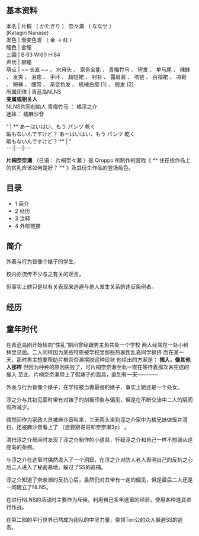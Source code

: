 **基本资料**  
---  
本名  |  片桐  （  かたぎり  ）  奈々瀬  （  ななせ  ）    
(Katagiri Nanase)  
发色  |  渐变色发  （  金  →  红  ）   
瞳色  |  金瞳   
三围  |  B:83 W:60 H:84   
声优  |  柳瞳   
萌点  |  ~~ 长直  ~~ 、  水母头  、  家务全能  、  青梅竹马  、  短发  、  单马尾  、  辣妹  、  发夹  、  泪痣  、  手环  、  超短裙  、  衬衫  、  露肩装  、  项链  、  百褶裙  、  凉鞋  、  短裤  、  腰带  、  渐变色发  、  机械白痴  [1]  、  假发  [2]   
所属团体  |  青蓝岛NLNS   
**亲属或相关人**  
NLNS共同创始人  青梅竹马  ：  橘淳之介  
迷妹：  橘麻沙音  
  
“  |  ** あーはいはい、もう  パンツ  乾く   
暇もないんですけど？  あーはいはい、もう  パンツ  乾く  
暇もないんですけど？  ** |  ”   
---|---|---  
  
**片桐奈奈濑** （日语：  片桐奈々瀬  ）是  Qruppo  所制作的游戏《 ** 住在拔作岛上的贫乳应该如何是好？  **
》及其衍生作品的登场角色。

##  目录

  * 1  简介 
  * 2  经历 
  * 3  注释 
  * 4  外部链接 

##  简介

外表与行为皆像个婊子的学生，

校内亦流传不少与之有关的谣言，

但事实上她只是以有关表现来逃避与他人发生关系的违反条例者。

##  经历

童年时代  
---  
在青蓝岛刚开始转向“性乱”期间曾经跟男主角共处一个学校  两人经常在一处小树林里见面。二人同样因为某些特质被学校里那些热衷性乱岛同学排挤
而在某一天，那时男主想要帮助片桐奈奈濑摆脱这种现状  他给出的方案是：  **插入，像其他人那样**
但因为种种的原因失败了，可片桐奈奈濑至此一直在等待着那次未完成的插入  至此，片桐奈奈濑带上了假婊子的面具，直到有一天————  
  
外表与行为皆像个婊子，在学校被当做最强的婊子，事实上她还是一个处女。

淳之介与其初见面时带有对婊子的刻板印象与偏见，但是在不断交流中二人的隔阂有所减少。

偶然间作为家政人员被麻沙音叫来，三天两头来到淳之介家中为橘兄妹做饭并清扫，还被麻沙音看上了  （想要跟哥哥和奈奈濑3p）  。

清扫淳之介房间时发现了淳之介制作的小道具，怀疑淳之介和自己一样不想服从这座岛的条例。

与淳之介在逃窜时偶然进入了一个洞窟，在淳之介对防人老人表明自己的反抗之心后二人进入了秘密基地，躲过了SS的追捕。

淳之介知道了奈奈濑的反抗心后，虽然仍对其带有一定的偏见，但是最后二人还是一同建立了NLNS。

在进行NLNS的活动时主要作为斥候，利用自己多年逃窜的经验，使用各种道具进行作战。

在第二部的平行世界已然成为团队的中坚力量，带领Tori公的众人躲避SS的追击。